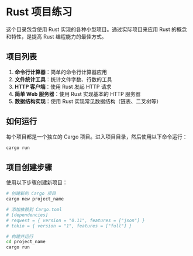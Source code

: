 # Rust 项目练习

这个目录包含使用 Rust 实现的各种小型项目。通过实际项目来应用 Rust 的概念和特性，是提高 Rust 编程能力的最佳方式。

## 项目列表

1. **命令行计算器**：简单的命令行计算器应用
2. **文件统计工具**：统计文件字数、行数的工具
3. **HTTP 客户端**：使用 Rust 发起 HTTP 请求
4. **简单 Web 服务器**：使用 Rust 实现基本的 HTTP 服务器
5. **数据结构实现**：使用 Rust 实现常见数据结构（链表、二叉树等）

## 如何运行

每个项目都是一个独立的 Cargo 项目。进入项目目录，然后使用以下命令运行：

```bash
cargo run
```

## 项目创建步骤

使用以下步骤创建新项目：

```bash
# 创建新的 Cargo 项目
cargo new project_name

# 添加依赖到 Cargo.toml
# [dependencies]
# reqwest = { version = "0.11", features = ["json"] }
# tokio = { version = "1", features = ["full"] }

# 构建并运行
cd project_name
cargo run
```